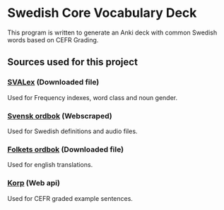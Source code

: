 # Swedish Core Vocabulary Deck

This program is written to generate an Anki deck with common Swedish words based on CEFR Grading.

## Sources used for this project

### [SVALex](http://cental.uclouvain.be/svalex/) (Downloaded file)
Used for Frequency indexes, word class and noun gender.

### [Svensk ordbok](https://svenska.se/so/) (Webscraped)
Used for Swedish definitions and audio files.

### [Folkets ordbok](https://folkets-lexikon.csc.kth.se/folkets/) (Downloaded file)
Used for english translations.

### [Korp](https://spraakbanken.gu.se/korp/) (Web api)
Used for CEFR graded example sentences. 
